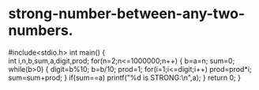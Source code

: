 # strong-number-between-any-two-numbers.
#include<stdio.h>
int main()
{  
    int i,n,b,sum,a,digit,prod;
    for(n=2;n<=1000000;n++)
    {
    b=a=n;
    sum=0;
    while(b>0)
       {
           digit=b%10;
           b=b/10;
           prod=1;
           for(i=1;i<=digit;i++)
           prod=prod*i;
           sum=sum+prod;
        }
if(sum==a)
printf("%d is STRONG:\n",a);
}
return 0;
}
